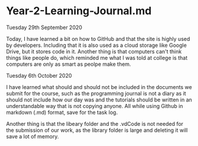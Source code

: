# Year-2-Learning-Journal.md

Tuesday 29th September 2020

Today, I have learned a bit on how to GitHub and that the site is highly used by developers. Including that it is also used as a cloud storage like Google Drive, but it stores code in it. Another thing is that computers can't think things like people do, which reminded me what I was told at college is that computers are only as smart as peolpe make them.

Tuesday 6th October 2020

I have learned what should and should not be included in the documents we submit for the course, such as the programming journal is not a diary as it should not include how our day was and the tutorials should be written in an understandable way that is not copying anyone. All while using Github in markdown (.md) format, save for the task log.

Another thing is that the libeary folder and the .vdCode is not needed for the submission of our work, as the library folder is large and deleting it will save a lot of memory.
